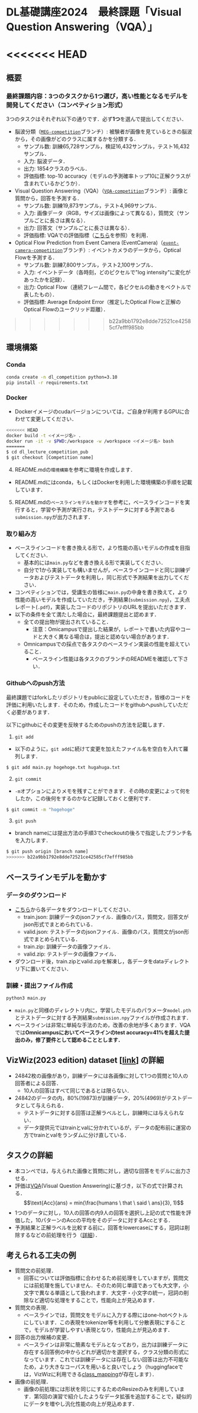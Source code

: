 # DL基礎講座2024　最終課題「Visual Question Answering（VQA）」

<<<<<<< HEAD
=======
## 概要
### 最終課題内容：3つのタスクから1つ選び，高い性能となるモデルを開発してください（コンペティション形式）
3つのタスクはそれぞれ以下の通りです．必ず**1つ**を選んで提出してください．
- 脳波分類（[`MEG-competition`](https://github.com/ailorg/dl_lecture_competition_pub/tree/MEG-competition)ブランチ）: 被験者が画像を見ているときの脳波から，その画像がどのクラスに属するかを分類する．
  - サンプル数: 訓練65,728サンプル，検証16,432サンプル，テスト16,432サンプル．
  - 入力: 脳波データ．
  - 出力: 1854クラスのラベル．
  - 評価指標: top-10 accuracy（モデルの予測確率トップ10に正解クラスが含まれているかどうか）．
- Visual Question Answering（VQA）（[`VQA-competition`](https://github.com/ailorg/dl_lecture_competition_pub/tree/VQA-competition)ブランチ）: 画像と質問から，回答を予測する．
  - サンプル数: 訓練19,873サンプル，テスト4,969サンプル．
  - 入力: 画像データ（RGB，サイズは画像によって異なる），質問文（サンプルごとに長さは異なる）．
  - 出力: 回答文（サンプルごとに長さは異なる）．
  - 評価指標: VQAでの評価指標（[こちら](https://visualqa.org/evaluation.html)を参照）を利用．
- Optical Flow Prediction from Event Camera (EventCamera)（[`event-camera-competition`](https://github.com/ailorg/dl_lecture_competition_pub/tree/event-camera-competition)ブランチ）: イベントカメラのデータから，Optical Flowを予測する．
  - サンプル数: 訓練7,800サンプル，テスト2,100サンプル．
  - 入力: イベントデータ（各時刻，どのピクセルで"log intensity"に変化があったかを記録）．
  - 出力: Optical Flow（連続フレーム間で，各ピクセルの動きをベクトルで表したもの）．
  - 評価指標: Average Endpoint Error（推定したOptical Flowと正解のOptical Flowのユークリッド距離）．
>>>>>>> b22a9bb1792e8dde72521ce42585cf7efff985bb

## 環境構築
### Conda
```bash
conda create -n dl_competition python=3.10
pip install -r requirements.txt
```
### Docker
- Dockerイメージのcudaバージョンについては，ご自身が利用するGPUに合わせて変更してください．
```bash
<<<<<<< HEAD
docker build -t <イメージ名> .
docker run -it -v $PWD:/workspace -w /workspace <イメージ名> bash
=======
$ cd dl_lecture_competition_pub
$ git checkout [Competition name]
```
4. README.mdの`環境構築`を参考に環境を作成します．
- README.mdにはconda，もしくはDockerを利用した環境構築の手順を記載しています．
5. README.mdの`ベースラインモデルを動かす`を参考に，ベースラインコードを実行すると，学習や予測が実行され，テストデータに対する予測である`submission.npy`が出力されます．

### 取り組み方
- ベースラインコードを書き換える形で，より性能の高いモデルの作成を目指してください．
  -  基本的には`main.py`などを書き換える形で実装してください．
  -  自分で1から実装しても構いませんが，ベースラインコードと同じ訓練データおよびテストデータを利用し，同じ形式で予測結果を出力してください．
- コンペティションでは，受講生の皆様に`main.py`の中身を書き換えて，より性能の高いモデルを作成していただき，予測結果(`submission.npy`)，工夫点レポート(`.pdf`)，実装したコードのリポジトリのURLを提出いただきます．
- 以下の条件を全て満たした場合に，最終課題提出と認めます．
   - 全ての提出物が提出されていること．
     - 注意：Omicampusで提出した結果が，レポートで書いた内容やコードと大きく異なる場合は，提出と認めない場合があります．
   - Omnicampusでの採点で各タスクのベースライン実装の性能を超えていること．
     - ベースライン性能は各タスクのブランチのREADMEを確認して下さい． 

### Githubへのpush方法
最終課題ではforkしたリポジトリをpublicに設定していただき，皆様のコードを評価に利用いたします．そのため，作成したコードをgithubへpushしていただく必要があります．

以下にgithubにその変更を反映するためのpushの方法を記載します．
1. `git add`
- 以下のように，`git add`に続けて変更を加えたファイル名を空白を入れて羅列します．
```bash
$ git add main.py hogehoge.txt hugahuga.txt
```
2. `git commit`
- `-m`オプションによりメモを残すことができます．その時の変更によって何をしたか，この後何をするのかなど記録しておくと便利です．
```bash
$ git commit -m "hogehoge"
``` 
3. `git push`
- branch nameには提出方法の手順3でcheckoutの後ろで指定したブランチ名を入力します．
```bash
$ git push origin [branch name]
>>>>>>> b22a9bb1792e8dde72521ce42585cf7efff985bb
```

## ベースラインモデルを動かす
### データのダウンロード
- [こちら](https://drive.google.com/drive/folders/1QTcWMATZ_iGsHnxq6-3aXa7D5VZAzs5T?usp=sharing)から各データをダウンロードしてください．
  - train.json: 訓練データのjsonファイル．画像のパス，質問文，回答文がjson形式でまとめられている．
  - valid.json: テストデータのjsonファイル．画像のパス，質問文がjson形式でまとめられている．
  - train.zip: 訓練データの画像ファイル．
  - valid.zip: テストデータの画像ファイル．
- ダウンロード後，train.zipとvalid.zipを解凍し，各データをdataディレクトリ下に置いてください．
### 訓練・提出ファイル作成
```bash
python3 main.py
```
- `main.py`と同様のディレクトリ内に，学習したモデルのパラメータ`model.pth`とテストデータに対する予測結果`submission.npy`ファイルが作成されます．
- ベースラインは非常に単純な手法のため，改善の余地が多くあります．VQAでは**Omnicampusにおいてベースラインのtest accuracy=41%を超えた提出のみ，修了要件として認めることとします．**

## VizWiz(2023 edition) dataset [[link](https://www.kaggle.com/datasets/nqa112/vizwiz-2023-edition)] の詳細
- 24842枚の画像があり，訓練データには各画像に対して1つの質問と10人の回答者による回答．
  - 10人の回答はすべて同じであるとは限らない．
- 24842のデータの内，80%(19873)が訓練データ，20%(4969)がテストデータとして与えられる．
  - テストデータに対する回答は正解ラベルとし，訓練時には与えられない．
  - データ提供元ではtrainとvalに分かれているが，データの配布前に運営の方でtrainとvalをランダムに分け直している．

## タスクの詳細
- 本コンペでは，与えられた画像と質問に対し，適切な回答をモデルに出力させる．
- 評価は[VQA](https://visualqa.org/index.html)(Visual Question Answering)に基づき，以下の式で計算される．
$$\text{Acc}(ans) = min(\frac{humans \ that \ said \ ans}{3}, 1)$$
- 1つのデータに対し，10人の回答の内9人の回答を選択し上記の式で性能を評価した，10パターンのAccの平均をそのデータに対するAccとする．
- 予測結果と正解ラベルを比較する前に，回答をlowercaseにする，冠詞は削除するなどの前処理を行う（[詳細](https://visualqa.org/evaluation.html)）．

## 考えられる工夫の例
- 質問文の前処理．
  - 回答については評価指標に合わせるため前処理をしていますが，質問文には前処理を施していません．そのため同じ単語であっても大文字，小文字で異なる単語として扱われます．大文字・小文字の統一，冠詞の削除など適切な処理をすることで，性能向上が見込めます．
- 質問文の表現．
  - ベースラインでは，質問文をモデルに入力する際にはone-hotベクトルにしています．この表現をtokenizer等を利用して分散表現にすることで，モデルが学習しやすい表現となり，性能向上が見込めます．
- 回答の出力候補の変更．
  - ベースラインは非常に簡素なモデルとなっており，出力は訓練データに存在する回答例の中からどれが適切かを選択する，クラス分類の形式になっています．これでは訓練データには存在しない回答は出力不可能なため，より大きなコーパスを用いると良いでしょう（huggingfaceでは，VizWizに利用できる[class_mapping](https://huggingface.co/spaces/CVPR/VizWiz-CLIP-VQA/raw/main/data/annotations/class_mapping.csv)が存在します）．
- 画像の前処理．
  - 画像の前処理には形状を同じにするためのResizeのみを利用しています．第5回の演習で紹介したようなデータ拡張を追加することで，疑似的にデータを増やし汎化性能の向上が見込めます．
